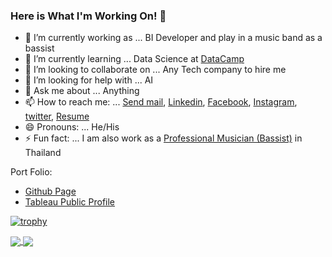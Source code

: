 ### Here is What I'm Working On! 👋

- 🔭 I’m currently working as ... BI Developer and play in a music band as a bassist
- 🌱 I’m currently learning ... Data Science at [DataCamp](https://www.datacamp.com/profile/kokoabassplayer)
- 👯 I’m looking to collaborate on ... Any Tech company to hire me
- 🤔 I’m looking for help with ... AI
- 💬 Ask me about ... Anything
- 📫 How to reach me: ... <a href="mailto:kokoabassplayer@gmail.com">Send mail</a>, [Linkedin](https://www.linkedin.com/in/kokoabassplayer/), [Facebook](https://www.facebook.com/KokoaBassPlayer), [Instagram](https://www.instagram.com/kokoabassplayer_rubikk/), [twitter](https://twitter.com/KokoABassPlayer), [Resume](https://www.canva.com/design/DAEBrLjlWZY/wG2e_4HDzDM1lsYUFcDJTg/view?utm_content=DAEBrLjlWZY&utm_campaign=designshare&utm_medium=link&utm_source=sharebutton)
- 😄 Pronouns: ... He/His
- ⚡ Fun fact: ... I am also work as a [Professional Musician (Bassist)](https://www.youtube.com/playlist?list=PL-0_Mdj1Pf1x1XXVbmg6a2_VUaky-INR1) in Thailand

Port Folio: 
- [Github Page](https://kokoabassplayer.github.io/)
- [Tableau Public Profile](https://public.tableau.com/profile/smith2019#!/)

[![trophy](https://github-profile-trophy.vercel.app/?username=Kokoabassplayer&theme=onedark&column=8)](https://github.com/ryo-ma/github-profile-trophy)

<a href="https://github.com/anuraghazra/github-readme-stats">
  <img align="center" src="https://github-readme-stats.vercel.app/api?username=Kokoabassplayer&show_icons=true&theme=onedark " />
</a>
<a href="https://github.com/anuraghazra/github-readme-stats">
  <img align="center" src="https://github-readme-stats.vercel.app/api/top-langs/?username=Kokoabassplayer&theme=onedark" />
</a>


